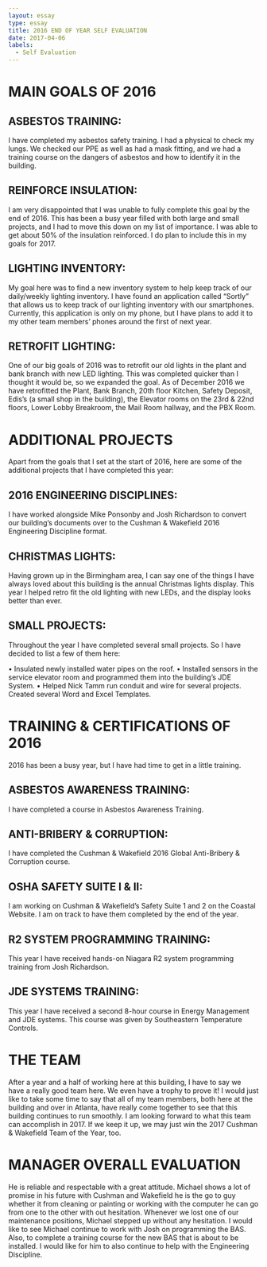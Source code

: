 ```yaml
---
layout: essay
type: essay
title: 2016 END OF YEAR SELF EVALUATION
date: 2017-04-06
labels:
  - Self Evaluation
---
```


# MAIN GOALS OF 2016

## ASBESTOS TRAINING:

I have completed my asbestos safety training. I had a physical to check my lungs. We checked
our PPE as well as had a mask fitting, and we had a training course on the dangers of asbestos
and how to identify it in the building.

## REINFORCE INSULATION:

I am very disappointed that I was unable to fully complete this goal by the end of 2016. This has
been a busy year filled with both large and small projects, and I had to move this down on my list
of importance. I was able to get about 50% of the insulation reinforced. I do plan to include this in
my goals for 2017.

## LIGHTING INVENTORY:

My goal here was to find a new inventory system to help keep track of our daily/weekly lighting
inventory. I have found an application called “Sortly” that allows us to keep track of our lighting
inventory with our smartphones. Currently, this application is only on my phone, but I have plans
to add it to my other team members’ phones around the first of next year.

## RETROFIT LIGHTING:

One of our big goals of 2016 was to retrofit our old lights in the plant and bank branch with new
LED lighting. This was completed quicker than I thought it would be, so we expanded the goal.
As of December 2016 we have retrofitted the Plant, Bank Branch, 20th floor Kitchen, Safety
Deposit, Edis’s (a small shop in the building), the Elevator rooms on the 23rd & 22nd floors,
Lower Lobby Breakroom, the Mail Room hallway, and the PBX Room.

# ADDITIONAL PROJECTS

Apart from the goals that I set at the start of 2016, here are some of the additional projects that I
have completed this year:

## 2016 ENGINEERING DISCIPLINES:

I have worked alongside Mike Ponsonby and Josh Richardson to convert our building’s
documents over to the Cushman & Wakefield 2016 Engineering Discipline format.

## CHRISTMAS LIGHTS:

Having grown up in the Birmingham area, I can say one of the things I have always loved about
this building is the annual Christmas lights display. This year I helped retro fit the old lighting with
new LEDs, and the display looks better than ever.

## SMALL PROJECTS:

Throughout the year I have completed several small projects. So I have decided to list a few of
them here:

• Insulated newly installed water pipes on the roof.
• Installed sensors in the service elevator room and programmed them into the building’s JDE
System.
• Helped Nick Tamm run conduit and wire for several projects.
Created several Word and Excel Templates.

# TRAINING & CERTIFICATIONS OF 2016

2016 has been a busy year, but I have had time to get in a little training.

## ASBESTOS AWARENESS TRAINING:

I have completed a course in Asbestos Awareness Training.

## ANTI-BRIBERY & CORRUPTION:

I have completed the Cushman & Wakefield 2016 Global Anti-Bribery & Corruption course.

## OSHA SAFETY SUITE I & II:

I am working on Cushman & Wakefield’s Safety Suite 1 and 2 on the Coastal Website. I am on
track to have them completed by the end of the year.

## R2 SYSTEM PROGRAMMING TRAINING:

This year I have received hands-on Niagara R2 system programming training from Josh
Richardson.

## JDE SYSTEMS TRAINING:

This year I have received a second 8-hour course in Energy Management and JDE systems.
This course was given by Southeastern Temperature Controls.

# THE TEAM

After a year and a half of working here at this building, I have to say we have a really good team
here. We even have a trophy to prove it! I would just like to take some time to say that all of my
team members, both here at the building and over in Atlanta, have really come together to see
that this building continues to run smoothly. I am looking forward to what this team can
accomplish in 2017. If we keep it up, we may just win the 2017 Cushman & Wakefield Team of
the Year, too.

# MANAGER OVERALL EVALUATION

He is reliable and respectable with a great attitude. Michael shows a lot of promise in his future
with Cushman and Wakefield he is the go to guy whether it from cleaning or painting or working
with the computer he can go from one to the other with out hesitation. Whenever we lost one of
our maintenance positions, Michael stepped up without any hesitation. I would like to see
Michael continue to work with Josh on programming the BAS. Also, to complete a training course
for the new BAS that is about to be installed. I would like for him to also continue to help with the
Engineering Discipline.
